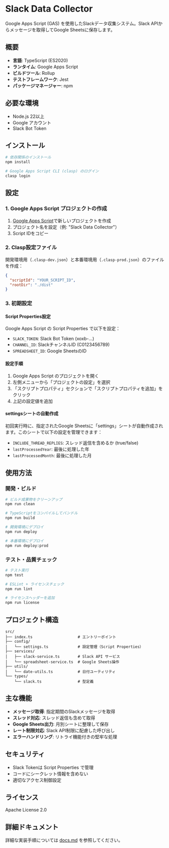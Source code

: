 # Slack Data Collector

Google Apps Script (GAS) を使用したSlackデータ収集システム。Slack APIからメッセージを取得してGoogle Sheetsに保存します。

## 概要

- **言語**: TypeScript (ES2020)
- **ランタイム**: Google Apps Script
- **ビルドツール**: Rollup
- **テストフレームワーク**: Jest
- **パッケージマネージャー**: npm

## 必要な環境

- Node.js 22以上
- Google アカウント
- Slack Bot Token

## インストール

```bash
# 依存関係のインストール
npm install

# Google Apps Script CLI (clasp) のログイン
clasp login
```

## 設定

### 1. Google Apps Script プロジェクトの作成

1. [Google Apps Script](https://script.google.com/)で新しいプロジェクトを作成
2. プロジェクト名を設定（例: "Slack Data Collector"）
3. Script IDをコピー

### 2. Clasp設定ファイル

開発環境用（`.clasp-dev.json`）と本番環境用（`.clasp-prod.json`）のファイルを作成：

```json
{
  "scriptId": "YOUR_SCRIPT_ID",
  "rootDir": "./dist"
}
```

### 3. 初期設定

#### Script Properties設定
Google Apps Script の Script Properties で以下を設定：

- `SLACK_TOKEN`: Slack Bot Token (xoxb-...)
- `CHANNEL_ID`: SlackチャンネルID (C0123456789)
- `SPREADSHEET_ID`: Google SheetsのID

#### 設定手順
1. Google Apps Script のプロジェクトを開く
2. 左側メニューから「プロジェクトの設定」を選択
3. 「スクリプトプロパティ」セクションで「スクリプトプロパティを追加」をクリック
4. 上記の設定値を追加

#### settingsシートの自動作成
初回実行時に、指定されたGoogle Sheetsに「settings」シートが自動作成されます。このシートで以下の設定を管理できます：

- `INCLUDE_THREAD_REPLIES`: スレッド返信を含めるか (true/false)
- `lastProcessedYear`: 最後に処理した年
- `lastProcessedMonth`: 最後に処理した月

## 使用方法

### 開発・ビルド

```bash
# ビルド成果物をクリーンアップ
npm run clean

# TypeScriptをコンパイルしてバンドル
npm run build

# 開発環境にデプロイ
npm run deploy

# 本番環境にデプロイ
npm run deploy:prod
```

### テスト・品質チェック

```bash
# テスト実行
npm test

# ESLint + ライセンスチェック
npm run lint

# ライセンスヘッダーを追加
npm run license
```

## プロジェクト構造

```
src/
├── index.ts                    # エントリーポイント
├── config/
│   └── settings.ts             # 設定管理（Script Properties）
├── services/
│   ├── slack-service.ts        # Slack API サービス
│   └── spreadsheet-service.ts  # Google Sheets操作
├── utils/
│   └── date-utils.ts           # 日付ユーティリティ
└── types/
    └── slack.ts                # 型定義
```

## 主な機能

- **メッセージ取得**: 指定期間のSlackメッセージを取得
- **スレッド対応**: スレッド返信も含めて取得
- **Google Sheets出力**: 月別シートに整理して保存
- **レート制限対応**: Slack API制限に配慮した呼び出し
- **エラーハンドリング**: リトライ機能付きの堅牢な処理

## セキュリティ

- Slack Tokenは Script Properties で管理
- コードにシークレット情報を含めない
- 適切なアクセス制御設定

## ライセンス

Apache License 2.0

## 詳細ドキュメント

詳細な実装手順については [docs.md](docs.md) を参照してください。
